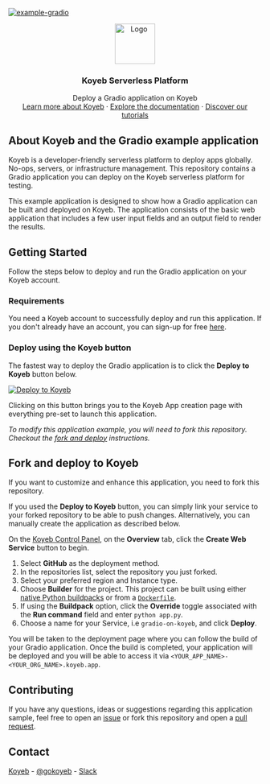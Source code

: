 [![example-gradio](https://github.com/koyeb/example-gradio/actions/workflows/deploy.yaml/badge.svg)](https://github.com/koyeb/example-gradio/actions)

<div align="center">
  <a href="https://koyeb.com">
    <img src="https://www.koyeb.com/static/images/icons/koyeb.svg" alt="Logo" width="80" height="80">
  </a>
  <h3 align="center">Koyeb Serverless Platform</h3>
  <p align="center">
    Deploy a Gradio application on Koyeb
    <br />
    <a href="https://koyeb.com">Learn more about Koyeb</a>
    ·
    <a href="https://koyeb.com/docs">Explore the documentation</a>
    ·
    <a href="https://koyeb.com/tutorials">Discover our tutorials</a>
  </p>
</div>


## About Koyeb and the Gradio example application

Koyeb is a developer-friendly serverless platform to deploy apps globally. No-ops, servers, or infrastructure management.  This repository contains a Gradio application you can deploy on the Koyeb serverless platform for testing.

This example application is designed to show how a Gradio application can be built and deployed on Koyeb.  The application consists of the basic web application that includes a few user input fields and an output field to render the results.

## Getting Started

Follow the steps below to deploy and run the Gradio application on your Koyeb account.

### Requirements

You need a Koyeb account to successfully deploy and run this application. If you don't already have an account, you can sign-up for free [here](https://app.koyeb.com/auth/signup).

### Deploy using the Koyeb button

The fastest way to deploy the Gradio application is to click the **Deploy to Koyeb** button below.

[![Deploy to Koyeb](https://www.koyeb.com/static/images/deploy/button.svg)](https://app.koyeb.com/deploy?name=example-gradio&type=git&repository=koyeb%2Fexample-gradio&branch=main&builder=dockerfile&ports=8000%3Bhttp%3B%2F)

Clicking on this button brings you to the Koyeb App creation page with everything pre-set to launch this application.

_To modify this application example, you will need to fork this repository. Checkout the [fork and deploy](#fork-and-deploy-to-koyeb) instructions._

## Fork and deploy to Koyeb

If you want to customize and enhance this application, you need to fork this repository.

If you used the **Deploy to Koyeb** button, you can simply link your service to your forked repository to be able to push changes.  Alternatively, you can manually create the application as described below.

On the [Koyeb Control Panel](https://app.koyeb.com/), on the **Overview** tab, click the **Create Web Service** button to begin.

1. Select **GitHub** as the deployment method.
2. In the repositories list, select the repository you just forked.
3. Select your preferred region and Instance type.
4. Choose **Builder** for the project. This project can be built using either [native Python buildpacks](https://www.koyeb.com/docs/build-and-deploy/build-from-git/python) or from a [`Dockerfile`](https://www.koyeb.com/docs/build-and-deploy/build-from-git#the-dockerfile-build-process).
5. If using the **Buildpack** option, click the **Override** toggle associated with the **Run command** field and enter `python app.py`.
6. Choose a name for your Service, i.e `gradio-on-koyeb`, and click **Deploy**.

You will be taken to the deployment page where you can follow the build of your Gradio application. Once the build is completed, your application will be deployed and you will be able to access it via `<YOUR_APP_NAME>-<YOUR_ORG_NAME>.koyeb.app`.

## Contributing

If you have any questions, ideas or suggestions regarding this application sample, feel free to open an [issue](https://github.com/koyeb/example-gradio/issues) or fork this repository and open a [pull request](https://github.com/koyeb/example-gradio/pulls).

## Contact

[Koyeb](https://www.koyeb.com) - [@gokoyeb](https://twitter.com/gokoyeb) - [Slack](http://slack.koyeb.com/)
